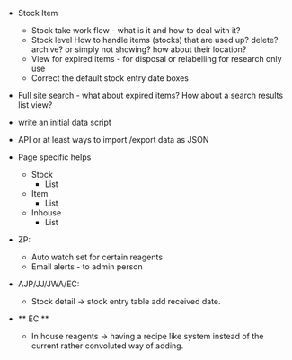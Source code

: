 - Stock Item 
  - Stock take work flow - what is it and how to deal with it?
  - Stock level How to handle items (stocks) that are used up? delete? archive? or simply not showing? how about their location? 
  - View for expired items - for disposal or relabelling for research only use
  - Correct the default stock entry date boxes
- Full site search - what about expired items? How about a search results list view?
- write an initial data script
- API or at least ways to import /export data as JSON
- Page specific helps
  - Stock    
    - List
  - Item    
    - List
  - Inhouse    
    - List

- ZP:
  - Auto watch set for certain reagents
  - Email alerts - to admin person

- AJP/JJ/JWA/EC:
  - Stock detail -> stock entry table add received date.

- ** EC ** 
  - In house reagents -> having a recipe like system instead of the current rather convoluted way of adding. 